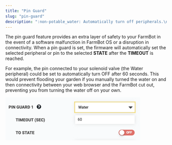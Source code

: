 ```yaml
---
title: "Pin Guard"
slug: "pin-guard"
description: ":non-potable_water: Automatically turn off peripherals.\n[Open these settings in the app](https://my.farm.bot/app/designer/settings?highlight=pin_guard)"
---
```


The pin guard feature provides an extra layer of safety to your FarmBot in the event of a software malfunction in FarmBot OS or a disruption in connectivity. When a pin guard is set, the firmware will automatically set the selected peripheral or pin to the selected **STATE** after the **TIMEOUT** is reached.

For example, the pin connected to your solenoid valve (the Water peripheral) could be set to automatically turn <span class="fb-peripheral-off">OFF</span> after 60 seconds. This would prevent flooding your garden if you manually turned the water on and then connectivity between your web browser and the FarmBot cut out, preventing you from turning the water off on your own.

![pin guard](_images/pin_guard.png)
